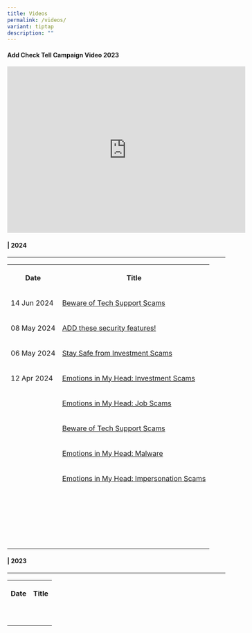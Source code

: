 ```yaml
---
title: Videos
permalink: /videos/
variant: tiptap
description: ""
---
```

<h4>Add Check Tell Campaign Video 2023</h4>
<div class="iframe-wrapper">
<iframe height="385" width="550" allowfullscreen="true" frameborder="0" src="https://www.youtube.com/embed/5wPxjwKtB0c?si=1Zds-hsZVG75R6Mu"></iframe>
</div>
<h4>| 2024</h4>
<hr>
<table style="minWidth: 50px">
<colgroup>
<col>
<col>
</colgroup>
<tbody>
<tr>
<th rowspan="1" colspan="1">
<p>Date</p>
</th>
<th rowspan="1" colspan="1">
<p>Title</p>
</th>
</tr>
<tr>
<td rowspan="1" colspan="1">
<p>14 Jun 2024</p>
</td>
<td rowspan="1" colspan="1">
<p><a href="https://www.youtube.com/embed/HDaHv_bgxS8" rel="noopener noreferrer nofollow" target="_blank">Beware of Tech Support Scams</a>
</p>
</td>
</tr>
<tr>
<td rowspan="1" colspan="1">
<p>08 May 2024</p>
</td>
<td rowspan="1" colspan="1">
<p><a href="https://www.youtube.com/embed/Rs4s0nKWJmc" rel="noopener noreferrer nofollow" target="_blank">ADD these security features!</a>
</p>
</td>
</tr>
<tr>
<td rowspan="1" colspan="1">
<p>06 May 2024</p>
</td>
<td rowspan="1" colspan="1">
<p><a href="https://www.youtube.com/embed/8rIsm809gmA" rel="noopener noreferrer nofollow" target="_blank">Stay Safe from Investment Scams</a>
</p>
</td>
</tr>
<tr>
<td rowspan="1" colspan="1">
<p>12 Apr 2024</p>
</td>
<td rowspan="1" colspan="1">
<p><a href="https://www.youtube.com/embed/62Jw37henQc" rel="noopener noreferrer nofollow" target="_blank">Emotions in My Head: Investment Scams</a>
</p>
</td>
</tr>
<tr>
<td rowspan="1" colspan="1">
<p></p>
</td>
<td rowspan="1" colspan="1">
<p><a href="https://www.youtube.com/embed/vCkRkup2NUw" rel="noopener noreferrer nofollow" target="_blank">Emotions in My Head: Job Scams</a>
</p>
</td>
</tr>
<tr>
<td rowspan="1" colspan="1">
<p></p>
</td>
<td rowspan="1" colspan="1">
<p><a href="https://www.youtube.com/embed/6o4bsdPyKYQ" rel="noopener noreferrer nofollow" target="_blank">Beware of Tech Support Scams</a>
</p>
</td>
</tr>
<tr>
<td rowspan="1" colspan="1">
<p></p>
</td>
<td rowspan="1" colspan="1">
<p><a href="https://www.youtube.com/embed/Pdk3yEcs7FM" rel="noopener noreferrer nofollow" target="_blank">Emotions in My Head: Malware</a>
</p>
</td>
</tr>
<tr>
<td rowspan="1" colspan="1">
<p></p>
</td>
<td rowspan="1" colspan="1">
<p><a href="https://www.youtube.com/embed/VOVsUXBxXNY" rel="noopener noreferrer nofollow" target="_blank">Emotions in My Head: Impersonation Scams</a>
</p>
</td>
</tr>
<tr>
<td rowspan="1" colspan="1">
<p></p>
</td>
<td rowspan="1" colspan="1">
<p></p>
</td>
</tr>
<tr>
<td rowspan="1" colspan="1">
<p></p>
</td>
<td rowspan="1" colspan="1">
<p></p>
</td>
</tr>
<tr>
<td rowspan="1" colspan="1">
<p></p>
</td>
<td rowspan="1" colspan="1">
<p></p>
</td>
</tr>
<tr>
<td rowspan="1" colspan="1">
<p></p>
</td>
<td rowspan="1" colspan="1">
<p></p>
</td>
</tr>
<tr>
<td rowspan="1" colspan="1">
<p></p>
</td>
<td rowspan="1" colspan="1">
<p></p>
</td>
</tr>
<tr>
<td rowspan="1" colspan="1">
<p></p>
</td>
<td rowspan="1" colspan="1">
<p></p>
</td>
</tr>
</tbody>
</table>
<h4>| 2023</h4>
<hr>
<table style="minWidth: 50px">
<colgroup>
<col>
<col>
</colgroup>
<tbody>
<tr>
<th rowspan="1" colspan="1">
<p>Date</p>
</th>
<th rowspan="1" colspan="1">
<p>Title</p>
</th>
</tr>
<tr>
<td rowspan="1" colspan="1">
<p></p>
</td>
<td rowspan="1" colspan="1">
<p></p>
</td>
</tr>
<tr>
<td rowspan="1" colspan="1">
<p></p>
</td>
<td rowspan="1" colspan="1">
<p></p>
</td>
</tr>
</tbody>
</table>
<p></p>